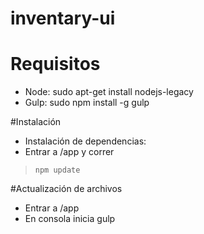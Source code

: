 # inventary-ui
# Requisitos
* Node: sudo apt-get install nodejs-legacy
* Gulp: sudo npm install -g gulp

#Instalación
* Instalación de dependencias: 
* Entrar a /app y correr

> `npm update`  
 
#Actualización de archivos
* Entrar a /app
* En consola inicia gulp
